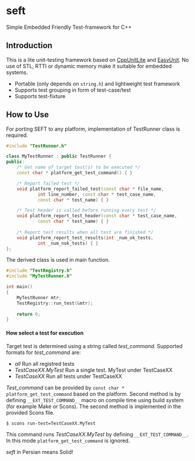 # seft
Simple Embedded Friendly Test-framework for C++

## Introduction
This is a lite unit-testing framework based 
on [CppUnitLite](http://c2.com/cgi/wiki?CppUnitLite) and [EasyUnit](http://easyunit.sourceforge.net/). No use
of STL, RTTI or dynamic memory make it suitable for embedded systems.

* Portable (only depends on `string.h`) and lightweight test framework
* Supports test grouping in form of test-case/test
* Supports test-fixture

## How to Use
For porting SEFT to any platform, implementation of TestRunner class is required. 

```c++
#include "TestRunner.h"

class MyTestRunner : public TestRunner {
public:
    /* Get name of target test(s) to be executed */ 
    const char * platform_get_test_command() { }

    /* Report failed test */
    void platform_report_failed_test(const char * file_name,
            int line_number, const char * test_case_name,
            const char * test_name) { }

    /* Test header is called before running every test */
    void platform_report_test_header(const char * test_case_name,
            const char * test_name) { }
    
    /* Report test results when all test are finished */
    void platform_report_test_results(int _num_ok_tests,
            int _num_nok_tests) { }
};
```
The derived class is used in main function.
```C++
#include "TestRegistry.h"
#include "MyTestRunner.h"

int main()
{
    MyTestRunner mtr;
    TestRegistry::run_test(&mtr);
    
    return 0;
}
```
#### How select a test for execution
Target test is determined using a string called _test_command_. 
Supported formats for _test_command_ are:
* *all* Run all registred tests
* *TestCaseXX.MyTest* Run a single test. MyTest under TestCaseXX
* *TestCaseXX* Run all tests under TestCaseXX

_Test_command_ can be provided by `const char * platform_get_test_command` based 
on the platform. Second method is by defining `__EXT_TEST_COMMAND__` macro on
compile time using build system (for example Make or Scons). 
The second method is implemented in the provided Scons file. 

`$ scons run-test=TestCaseXX.MyTest`

This command runs _TestCaseXX.MyTest_ by defining `__EXT_TEST_COMMAND__`. In this mode
`platform_get_test_command` is ignored. 

_seft_ in Persian means Solid!
